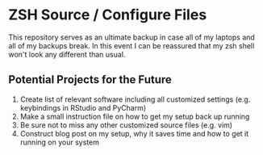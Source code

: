 # ZSH Source / Configure Files

This repository serves as an ultimate backup in case all of my laptops and all of my backups break. In this event I can be reassured that my zsh shell won't look any different than usual. 

## Potential Projects for the Future 

1. Create list of relevant software including all customized settings (e.g. keybindings in RStudio and PyCharm) 
2. Make a small instruction file on how to get my setup back up running
3. Be sure not to miss any other customized source files (e.g. vim) 
4. Construct blog post on my setup, why it saves time and how to get it running on your system 
